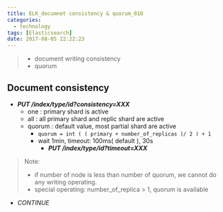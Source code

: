 ```yaml
---
title: ELK_documnet consistency & quorum_010
categories:
  - technology
tags: [Elasticsearch]
date: 2017-08-05 22:22:23
---
```

> - document writing consistency 
> - quorum

<!--more-->

**Document consistency**
------
- **_PUT /index/type/id?consistency=XXX_**
	- one : primary shard is active 
	- all : all primary shard and replic shard are active 
	- quorum : default value, most partial shard are active
		- `quorum = int ( ( primary + number_of_replicas )/ 2 ) + 1`
		- wait 1min, timeout: 100ms( default ), 30s
			- **_PUT /index/type/id?timeout=XXX_**

> Note:
> - if number of node is less than number of quorum, we cannot do any writing operating.
> - special operating: number_of_replica > 1, quorum is available




- _CONTINUE_